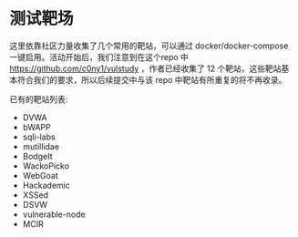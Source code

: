 # 测试靶场


这里依靠社区力量收集了几个常用的靶站，可以通过 docker/docker-compose 一键启用。活动开始后，我们注意到在这个repo 中 https://github.com/c0ny1/vulstudy ，作者已经收集了 12 个靶站，这些靶站基本符合我们的要求，所以后续提交中与该 repo 中靶站有所重复的将不再收录。

已有的靶站列表:

- DVWA
- bWAPP
- sqli-labs
- mutillidae
- BodgeIt
- WackoPicko
- WebGoat
- Hackademic
- XSSed
- DSVW
- vulnerable-node
- MCIR
